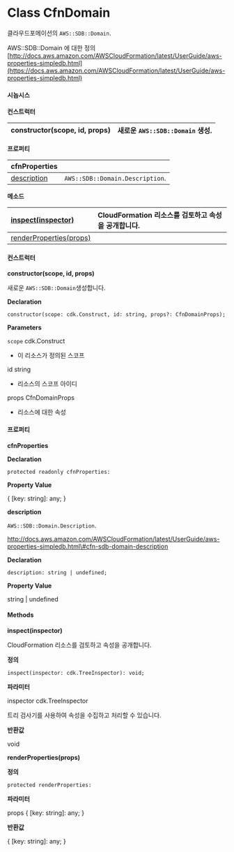 # Class CfnDomain

클라우드포메이션의 `AWS::SDB::Domain`.

AWS::SDB::Domain 에 대한 정의 [http://docs.aws.amazon.com/AWSCloudFormation/latest/UserGuide/aws-properties-simpledb.html](https://docs.aws.amazon.com/AWSCloudFormation/latest/UserGuide/aws-properties-simpledb.html)

#### 시놉시스 <a id="aws_sdb_CfnDomain_synopsis"></a>

**컨스트럭터**

| constructor\(scope, id, props\) | 새로운 `AWS::SDB::Domain` 생성. |
| :--- | :--- |


**프로퍼티**

| cfnProperties |  |
| :--- | :--- |
| [description](https://docs.aws.amazon.com/cdk/api/latest/typescript/api/aws-sdb/cfndomain.html#aws_sdb_CfnDomain_description) | `AWS::SDB::Domain.Description`. |

**메소드**

| [inspect\(inspector\)](https://docs.aws.amazon.com/cdk/api/latest/typescript/api/aws-sdb/cfndomain.html#aws_sdb_CfnDomain_inspect) | CloudFormation 리소스를 검토하고 속성을 공개합니다. |
| :--- | :--- |
| [renderProperties\(props\)](https://docs.aws.amazon.com/cdk/api/latest/typescript/api/aws-sdb/cfndomain.html#aws_sdb_CfnDomain_renderProperties) |  |

#### 컨스트럭터 <a id="constructors"></a>

**constructor\(scope, id, props\)**

새로운 `AWS::SDB::Domain`생성합니다.

**Declaration**

```text
constructor(scope: cdk.Construct, id: string, props?: CfnDomainProps);
```

**Parameters**

`scope` cdk.Construct

 - 이 리소스가 정의된 스코프

id string

 - 리소스의 스코프 아이디

props CfnDomainProps

 - 리소스에 대한 속성

#### 프로퍼티 <a id="properties"></a>

**cfnProperties**

**Declaration**

```text
protected readonly cfnProperties:
```

**Property Value**

{ \[key: string\]: any; }

**description**

`AWS::SDB::Domain.Description`.

http://docs.aws.amazon.com/AWSCloudFormation/latest/UserGuide/aws-properties-simpledb.html\#cfn-sdb-domain-description

**Declaration**

```text
description: string | undefined;
```

**Property Value**

string \| undefined

#### Methods <a id="methods"></a>

**inspect\(inspector\)**

CloudFormation 리소스를 검토하고 속성을 공개합니다.

**정의**

```text
inspect(inspector: cdk.TreeInspector): void;
```

**파라미터**

inspector cdk.TreeInspector

트리 검사기를 사용하여 속성을 수집하고 처리할 수 있습니다.

**반환값**

void

**renderProperties\(props\)**

**정의**

```text
protected renderProperties:
```

**파라미터**

props { \[key: string\]: any; }

**반환값**

{ \[key: string\]: any; }

